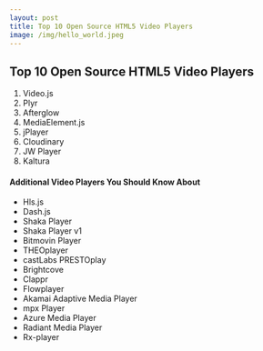 ```yaml
---
layout: post
title: Top 10 Open Source HTML5 Video Players
image: /img/hello_world.jpeg
---
```


## Top 10 Open Source HTML5 Video Players
1. Video.js
2. Plyr
3. Afterglow
4. MediaElement.js
5. jPlayer
6. Cloudinary
7. JW Player
8. Kaltura

#### Additional Video Players You Should Know About
- Hls.js
- Dash.js
- Shaka Player
- Shaka Player v1
- Bitmovin Player
- THEOplayer
- castLabs PRESTOplay
- Brightcove
- Clappr
- Flowplayer
- Akamai Adaptive Media Player
- mpx Player
- Azure Media Player
- Radiant Media Player
- Rx-player